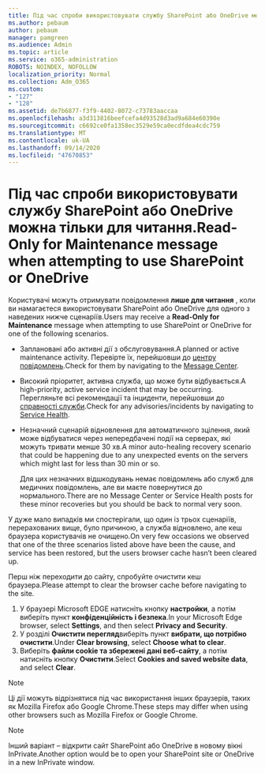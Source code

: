 ```yaml
---
title: Під час спроби використовувати службу SharePoint або OneDrive можна тільки для читання.
ms.author: pebaum
author: pebaum
manager: pamgreen
ms.audience: Admin
ms.topic: article
ms.service: o365-administration
ROBOTS: NOINDEX, NOFOLLOW
localization_priority: Normal
ms.collection: Adm_O365
ms.custom:
- "127"
- "128"
ms.assetid: de7b6877-f3f9-4402-8072-c73783aaccaa
ms.openlocfilehash: a3d313816beefcefa4d93528d3ad9a684e60390e
ms.sourcegitcommit: c6692ce0fa1358ec3529e59ca0ecdfdea4cdc759
ms.translationtype: MT
ms.contentlocale: uk-UA
ms.lasthandoff: 09/14/2020
ms.locfileid: "47670853"
---
```

# <a name="read-only-for-maintenance-message-when-attempting-to-use-sharepoint-or-onedrive"></a><span data-ttu-id="4c1a1-102">Під час спроби використовувати службу SharePoint або OneDrive можна тільки для читання.</span><span class="sxs-lookup"><span data-stu-id="4c1a1-102">Read-Only for Maintenance message when attempting to use SharePoint or OneDrive</span></span>

<span data-ttu-id="4c1a1-103">Користувачі можуть отримувати повідомлення **лише для читання** , коли ви намагаєтеся використовувати SharePoint або OneDrive для одного з наведених нижче сценаріїв.</span><span class="sxs-lookup"><span data-stu-id="4c1a1-103">Users may receive a **Read-Only for Maintenance** message when attempting to use SharePoint or OneDrive for one of the following scenarios.</span></span> 

-   <span data-ttu-id="4c1a1-104">Заплановані або активні дії з обслуговування.</span><span class="sxs-lookup"><span data-stu-id="4c1a1-104">A planned or active maintenance activity.</span></span>  <span data-ttu-id="4c1a1-105">Перевірте їх, перейшовши до [центру повідомлень](https://portal.office.com/adminportal/home#/messagecenter).</span><span class="sxs-lookup"><span data-stu-id="4c1a1-105">Check for them by navigating to the [Message Center](https://portal.office.com/adminportal/home#/messagecenter).</span></span>
-   <span data-ttu-id="4c1a1-106">Високий пріоритет, активна служба, що може бути відбувається.</span><span class="sxs-lookup"><span data-stu-id="4c1a1-106">A high-priority, active service incident that may be occurring.</span></span> <span data-ttu-id="4c1a1-107">Перегляньте всі рекомендації та інциденти, перейшовши до [справності служби](https://portal.office.com/adminportal/home#/servicehealth).</span><span class="sxs-lookup"><span data-stu-id="4c1a1-107">Check for any advisories/incidents by navigating to [Service Health](https://portal.office.com/adminportal/home#/servicehealth).</span></span>
-   <span data-ttu-id="4c1a1-108">Незначний сценарій відновлення для автоматичного зцілення, який може відбуватися через непередбачені події на серверах, які можуть тривати менше 30 хв.</span><span class="sxs-lookup"><span data-stu-id="4c1a1-108">A minor auto-healing recovery scenario that could be happening due to any unexpected events on the servers which might last for less than 30 min or so.</span></span> 
    
    <span data-ttu-id="4c1a1-109">Для цих незначних відшкодувань немає повідомлень або служб для медичних повідомлень, але ви маєте повернутися до нормального.</span><span class="sxs-lookup"><span data-stu-id="4c1a1-109">There are no Message Center or Service Health posts for these minor recoveries but you should be back to normal very soon.</span></span>

<span data-ttu-id="4c1a1-110">У дуже мало випадків ми спостерігали, що один із трьох сценаріїв, перерахованих вище, було причиною, а служба відновлено, але кеш браузера користувачів не очищено.</span><span class="sxs-lookup"><span data-stu-id="4c1a1-110">On very few occasions we observed that one of the three scenarios listed above have been the cause, and service has been restored, but the users browser cache hasn’t been cleared up.</span></span>

<span data-ttu-id="4c1a1-111">Перш ніж переходити до сайту, спробуйте очистити кеш браузера.</span><span class="sxs-lookup"><span data-stu-id="4c1a1-111">Please attempt to clear the browser cache before navigating to the site.</span></span>

1. <span data-ttu-id="4c1a1-112">У браузері Microsoft EDGE натисніть кнопку **настройки**, а потім виберіть пункт **конфіденційність і безпека**.</span><span class="sxs-lookup"><span data-stu-id="4c1a1-112">In your Microsoft Edge browser, select **Settings**, and then select **Privacy and Security**.</span></span>
2. <span data-ttu-id="4c1a1-113">У розділі **Очистити перегляд**виберіть пункт **вибрати, що потрібно очистити**.</span><span class="sxs-lookup"><span data-stu-id="4c1a1-113">Under **Clear browsing**, select **Choose what to clear**.</span></span>
3. <span data-ttu-id="4c1a1-114">Виберіть **файли cookie та збережені дані веб-сайту**, а потім натисніть кнопку **Очистити**.</span><span class="sxs-lookup"><span data-stu-id="4c1a1-114">Select **Cookies and saved website data**, and select **Clear**.</span></span>

>[!Note] 
> <span data-ttu-id="4c1a1-115">Ці дії можуть відрізнятися під час використання інших браузерів, таких як Mozilla Firefox або Google Chrome.</span><span class="sxs-lookup"><span data-stu-id="4c1a1-115">These steps may differ when using other browsers such as Mozilla Firefox or Google Chrome.</span></span>

>[!Note] 
> <span data-ttu-id="4c1a1-116">Інший варіант – відкрити сайт SharePoint або OneDrive в новому вікні InPrivate.</span><span class="sxs-lookup"><span data-stu-id="4c1a1-116">Another option would be to open your SharePoint site or OneDrive in a new InPrivate window.</span></span>